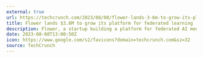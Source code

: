 ```yaml
---
external: true
url: https://techcrunch.com/2023/08/08/flower-lands-3-6m-to-grow-its-platform-for-federated-learning/
title: Flower lands $3.6M to grow its platform for federated learning
description: Flower, a startup building a platform for federated AI model training, has landed a $3.6 million investment from prominent backers.
date: 2023-08-08T13:00:50Z
icon: https://www.google.com/s2/favicons?domain=techcrunch.com&sz=32
source: TechCrunch
---
```

